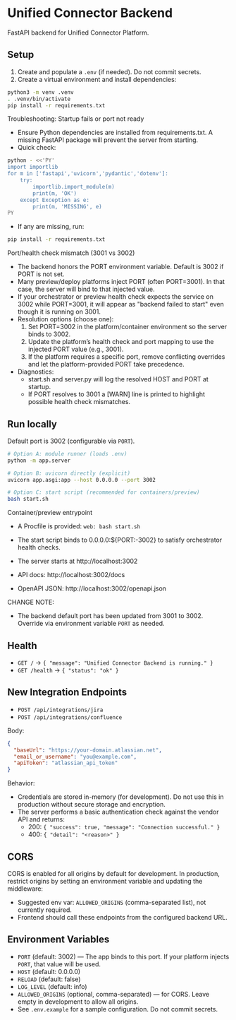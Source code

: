 # Unified Connector Backend

FastAPI backend for Unified Connector Platform.

## Setup

1. Create and populate a `.env` (if needed). Do not commit secrets.
2. Create a virtual environment and install dependencies:

```bash
python3 -m venv .venv
. .venv/bin/activate
pip install -r requirements.txt
```

Troubleshooting: Startup fails or port not ready
- Ensure Python dependencies are installed from requirements.txt. A missing FastAPI package will prevent the server from starting.
- Quick check:

```bash
python - <<'PY'
import importlib
for m in ['fastapi','uvicorn','pydantic','dotenv']:
    try:
        importlib.import_module(m)
        print(m, 'OK')
    except Exception as e:
        print(m, 'MISSING', e)
PY
```

- If any are missing, run:

```bash
pip install -r requirements.txt
```

Port/health check mismatch (3001 vs 3002)
- The backend honors the PORT environment variable. Default is 3002 if PORT is not set.
- Many preview/deploy platforms inject PORT (often PORT=3001). In that case, the server will bind to that injected value.
- If your orchestrator or preview health check expects the service on 3002 while PORT=3001, it will appear as "backend failed to start" even though it is running on 3001.
- Resolution options (choose one):
  1) Set PORT=3002 in the platform/container environment so the server binds to 3002.
  2) Update the platform’s health check and port mapping to use the injected PORT value (e.g., 3001).
  3) If the platform requires a specific port, remove conflicting overrides and let the platform-provided PORT take precedence.
- Diagnostics:
  - start.sh and server.py will log the resolved HOST and PORT at startup.
  - If PORT resolves to 3001 a [WARN] line is printed to highlight possible health check mismatches.

## Run locally

Default port is 3002 (configurable via `PORT`).

```bash
# Option A: module runner (loads .env)
python -m app.server

# Option B: uvicorn directly (explicit)
uvicorn app.asgi:app --host 0.0.0.0 --port 3002

# Option C: start script (recommended for containers/preview)
bash start.sh
```

Container/preview entrypoint
- A Procfile is provided: `web: bash start.sh`
- The start script binds to 0.0.0.0:${PORT:-3002} to satisfy orchestrator health checks.

- The server starts at http://localhost:3002
- API docs: http://localhost:3002/docs
- OpenAPI JSON: http://localhost:3002/openapi.json

CHANGE NOTE:
- The backend default port has been updated from 3001 to 3002. Override via environment variable `PORT` as needed.

## Health

- `GET /` -> `{ "message": "Unified Connector Backend is running." }`
- `GET /health` -> `{ "status": "ok" }`

## New Integration Endpoints

- `POST /api/integrations/jira`
- `POST /api/integrations/confluence`

Body:
```json
{
  "baseUrl": "https://your-domain.atlassian.net",
  "email_or_username": "you@example.com",
  "apiToken": "atlassian_api_token"
}
```

Behavior:
- Credentials are stored in-memory (for development). Do not use this in production without secure storage and encryption.
- The server performs a basic authentication check against the vendor API and returns:
  - 200: `{ "success": true, "message": "Connection successful." }`
  - 400: `{ "detail": "<reason>" }`

## CORS

CORS is enabled for all origins by default for development. In production, restrict origins by setting an environment variable and updating the middleware:

- Suggested env var: `ALLOWED_ORIGINS` (comma-separated list), not currently required.
- Frontend should call these endpoints from the configured backend URL.

## Environment Variables

- `PORT` (default: 3002) — The app binds to this port. If your platform injects `PORT`, that value will be used.
- `HOST` (default: 0.0.0.0)
- `RELOAD` (default: false)
- `LOG_LEVEL` (default: info)
- `ALLOWED_ORIGINS` (optional, comma-separated) — for CORS. Leave empty in development to allow all origins.
- See `.env.example` for a sample configuration. Do not commit secrets.
